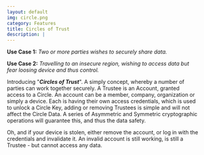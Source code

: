 ```yaml
---
layout: default
img: circle.png
category: Features
title: Circles of Trust
description: |
---
```

<b>Use Case 1:</b> <i>Two or more parties wishes to securely share data.</i>

<b>Use Case 2:</b> <i>Travelling to an insecure region, wishing to access data but fear loosing device and thus control.</i>

Introducing "<b><i>Circles of Trust</i></b>". A simply concept, whereby a number of parties can work together securely. A Trustee is an Account, granted access to a Circle. An account can be a member, company, organization or simply a device. Each is having their own access credentials, which is used to unlock a Circle Key, adding or removing Trustees is simple and will not affect the Circle Data. A series of Asymmetric and Symmetric cryptographic operations will guarantee this, and thus the data safety.

Oh, and if your device is stolen, either remove the account, or log in with the credentials and invalidate it. An invalid account is still working, is still a Trustee - but cannot access any data.

